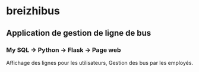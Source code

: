 # breizhibus
## Application de gestion de ligne de bus
### My SQL -> Python -> Flask -> Page web
Affichage des lignes pour les utilisateurs,
Gestion des bus par les employés.
